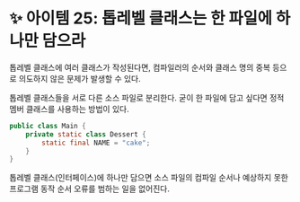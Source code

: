 # ✨ 아이템 25: 톱레벨 클래스는 한 파일에 하나만 담으라

톱레벨 클래스에 여러 클래스가 작성된다면, 컴파일러의 순서와 클래스 명의 중복 등으로 의도하지 않은 문제가 발생할 수 있다.

톱레벨 클래스들을 서로 다른 소스 파일로 분리한다. 굳이 한 파일에 담고 싶다면 정적 멤버 클래스를 사용하는 방법이 있다.

```java
public class Main {
    private static class Dessert {
        static final NAME = "cake";
    }
}
```

톱레벨 클래스(인터페이스)에 하나만 담으면 소스 파일의 컴파일 순서나 예상하지 못한 프로그램 동작 순서 오류를 범하는 일을 없어진다.
